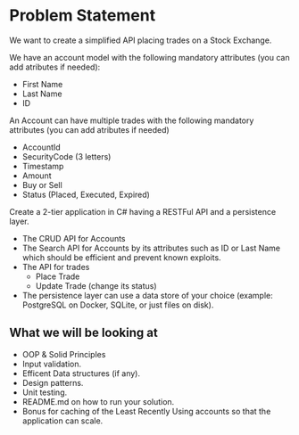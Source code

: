 # Problem Statement

We want to create a simplified API placing trades on a Stock Exchange.

We have an account model with the following mandatory attributes (you can add atributes if needed):
* First Name
* Last Name
* ID

An Account can have multiple trades with the following mandatory attributes (you can add atributes if needed)
* AccountId
* SecurityCode (3 letters)
* Timestamp
* Amount
* Buy or Sell
* Status (Placed, Executed, Expired)

Create a 2-tier application in C# having a RESTFul API and a persistence layer.
* The CRUD API for Accounts
* The Search API for Accounts by its attributes such as ID or Last Name which should be efficient and prevent known exploits.
* The API for trades
    * Place Trade
    * Update Trade (change its status)
* The persistence layer can use a data store of your choice (example: PostgreSQL on Docker, SQLite, or just files on disk). 

## What we will be looking at
* OOP & Solid Principles
* Input validation.
* Efficent Data structures (if any).
* Design patterns.
* Unit testing.
* README.md on how to run your solution.
* Bonus for caching of the Least Recently Using accounts so that the application can scale.


